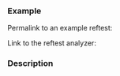 <!-- Note that runs before 2019-04-01 might not have complete screenshots. -->

### Example
Permalink to an example reftest:
<!-- You can easily get the permalink using the "LINK" dialog. Please ensure you select "These runs". --> 

Link to the reftest analyzer:
<!-- The URL after click "COMPARE". -->

### Description
<!-- Please provide a description of the issue that you are observing, e.g. missing screenshots, feature requests. -->
